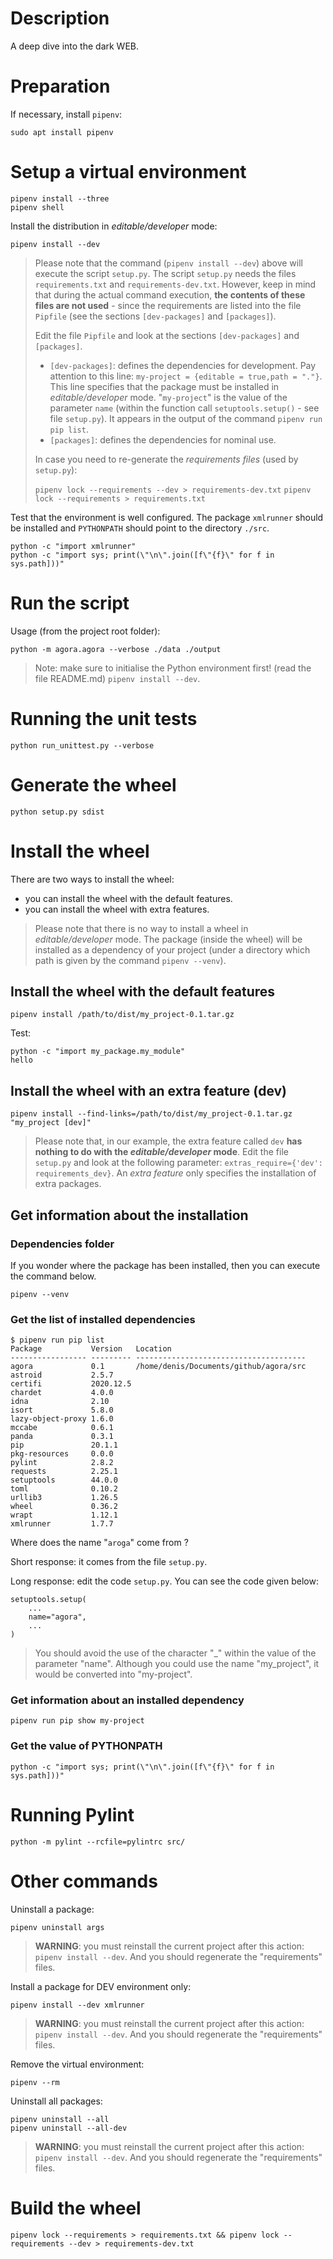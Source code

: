 # Description

A deep dive into the dark WEB.

# Preparation

If necessary, install `pipenv`:

    sudo apt install pipenv

# Setup a virtual environment

    pipenv install --three
    pipenv shell

Install the distribution in _editable/developer_ mode:

    pipenv install --dev

> Please note that the command (`pipenv install --dev`) above will execute the script `setup.py`.
> The script `setup.py` needs the files `requirements.txt` and `requirements-dev.txt`.
> However, keep in mind that during the actual command execution, **the contents of these files are not used** - since
> the requirements are listed into the file `Pipfile` (see the sections `[dev-packages]` and `[packages]`).
>
> Edit the file `Pipfile` and look at the sections `[dev-packages]` and `[packages]`.
> * `[dev-packages]`: defines the dependencies for development.
>   Pay attention to this line: `my-project = {editable = true,path = "."}`.
>   This line specifies that the package must be installed in _editable/developer_ mode.
>   "`my-project`" is the value of the parameter `name` (within the function call `setuptools.setup()` - see file
>   `setup.py`).
>   It appears in the output of the command `pipenv run pip list`.
> * `[packages]`: defines the dependencies for nominal use.
>
> In case you need to re-generate the _requirements files_ (used by `setup.py`):
>
> `pipenv lock --requirements --dev > requirements-dev.txt`
> `pipenv lock --requirements > requirements.txt`

Test that the environment is well configured. The package `xmlrunner` should be installed and `PYTHONPATH` should point
to the directory `./src`.

    python -c "import xmlrunner"
    python -c "import sys; print(\"\n\".join([f\"{f}\" for f in sys.path]))"
    
# Run the script

Usage (from the project root folder):

    python -m agora.agora --verbose ./data ./output

> Note: make sure to initialise the Python environment first! (read the file README.md) `pipenv install --dev`.

# Running the unit tests
    
    python run_unittest.py --verbose

# Generate the wheel

    python setup.py sdist

# Install the wheel

There are two ways to install the wheel:

* you can install the wheel with the default features.
* you can install the wheel with extra features.

> Please note that there is no way to install a wheel in _editable/developer_ mode.
> The package (inside the wheel) will be installed as a dependency of your project (under a directory which path is
> given by the command `pipenv --venv`).

## Install the wheel with the default features

    pipenv install /path/to/dist/my_project-0.1.tar.gz

Test:

    python -c "import my_package.my_module"    
    hello

## Install the wheel with an extra feature (dev)

    pipenv install --find-links=/path/to/dist/my_project-0.1.tar.gz "my_project [dev]"

> Please note that, in our example, the extra feature called `dev` **has nothing to do with the _editable/developer_
> mode**.
> Edit the file `setup.py` and look at the following parameter: `extras_require={'dev': requirements_dev}`.
> An _extra feature_ only specifies the installation of extra packages.

## Get information about the installation

### Dependencies folder

If you wonder where the package has been installed, then you can execute the command below.

    pipenv --venv

### Get the list of installed dependencies

    $ pipenv run pip list
    Package           Version   Location
    ----------------- --------- --------------------------------------
    agora             0.1       /home/denis/Documents/github/agora/src
    astroid           2.5.7
    certifi           2020.12.5
    chardet           4.0.0
    idna              2.10
    isort             5.8.0
    lazy-object-proxy 1.6.0
    mccabe            0.6.1
    panda             0.3.1
    pip               20.1.1
    pkg-resources     0.0.0
    pylint            2.8.2
    requests          2.25.1
    setuptools        44.0.0
    toml              0.10.2
    urllib3           1.26.5
    wheel             0.36.2
    wrapt             1.12.1
    xmlrunner         1.7.7

Where does the name "`aroga`" come from ?

Short response: it comes from the file `setup.py`.

Long response: edit the code `setup.py`. You can see the code given below:

    setuptools.setup(
        ...
        name="agora",
        ...
    )

> You should avoid the use of the character "_" within the value of the parameter "name".
> Although you could use the name "my_project", it would be converted into "my-project".

### Get information about an installed dependency

    pipenv run pip show my-project

### Get the value of PYTHONPATH

    python -c "import sys; print(\"\n\".join([f\"{f}\" for f in sys.path]))"

# Running Pylint

    python -m pylint --rcfile=pylintrc src/

# Other commands

Uninstall a package:

    pipenv uninstall args

> **WARNING**: you must reinstall the current project after this action: `pipenv install --dev`.
> And you should regenerate the "requirements" files.

Install a package for DEV environment only:

    pipenv install --dev xmlrunner

> **WARNING**: you must reinstall the current project after this action: `pipenv install --dev`.
> And you should regenerate the "requirements" files.

Remove the virtual environment:

    pipenv --rm

Uninstall all packages:

    pipenv uninstall --all
    pipenv uninstall --all-dev

> **WARNING**: you must reinstall the current project after this action: `pipenv install --dev`.
> And you should regenerate the "requirements" files.

# Build the wheel

    pipenv lock --requirements > requirements.txt && pipenv lock --requirements --dev > requirements-dev.txt



